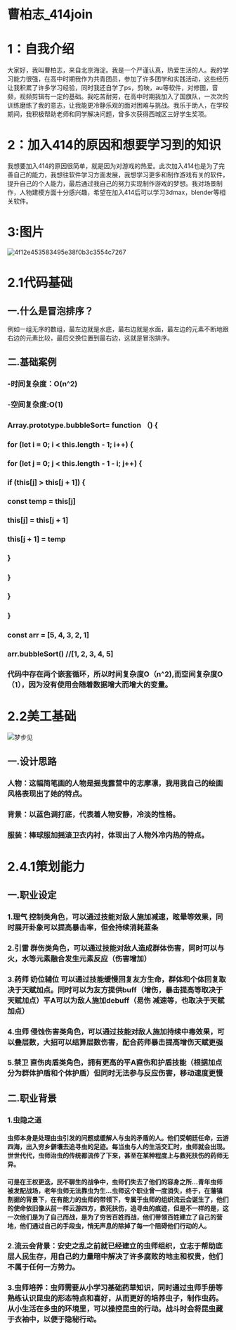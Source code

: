 # 曹柏志_414join
# 1：自我介绍
大家好，我叫曹柏志，来自北京海淀。我是一个严谨认真，热爱生活的人。我的学习能力很强，在高中时期我作为共青团员，参加了许多团学和实践活动，这些经历让我积累了许多学习经验，同时我还自学了ps，剪映，au等软件，对修图，音频，视频剪辑有一定的基础。我吃苦耐劳，在高中时期我加入了国旗队，一次次的训练磨练了我的意志，让我能更冷静乐观的面对困难与挑战。我乐于助人，在学校期间，我积极帮助老师和同学解决问题，曾多次获得西城区三好学生奖项。
# 2：加入414的原因和想要学习到的知识
我想要加入414的原因很简单，就是因为对游戏的热爱。此次加入414也是为了完善自己的能力，我想往软件学习方面发展，我想学习更多和制作游戏有关的软件，提升自己的个人能力，最后通过我自己的努力实现制作游戏的梦想。我对场景制作，人物建模方面十分感兴趣，希望在加入414后可以学习3dmax，blender等相关软件。
# 3:图片
![4f12e453583495e38f0b3c3554c7267](https://github.com/Yozorawo/CaoBaiZhi_414join/assets/146621057/746475ea-ec28-44f0-a971-e6d4adf603ce)
# 2.1代码基础
## 一.什么是冒泡排序？
例如一组无序的数组，最左边就是水底，最右边就是水面，最左边的元素不断地跟右边的元素比较，最后交换位置到最右边，这就是冒泡排序。
## 二.基础案例
### -时间复杂度：O(n^2)
### -空间复杂度:O(1)
### Array.prototype.bubbleSort= function （) {
###       for (let i = 0; i < this.length - 1; i++) {               
###           for (let j = 0; j < this.length - 1 - i; j++) {           
###              if (this[j] > this[j + 1]) {
###                const temp = this[j]
###                this[j] = this[j + 1]
###                this[j + 1] = temp
###              }
###         ｝
###     }
### ｝
### const arr = [5, 4, 3, 2, 1]

### arr.bubbleSort() //[1, 2, 3, 4, 5]
### 代码中存在两个嵌套循环，所以时间复杂度O（n^2),而空间复杂度O（1），因为没有使用会随着数据增大而增大的变量。


# 2.2美工基础
![梦步见](https://github.com/Yozorawo/CaoBaiZhi_414join/assets/146621057/6ba480d5-6594-42b1-a0e1-cc7356d68d40)
## 一.设计思路
### 人物：这幅简笔画的人物是摇曳露营中的志摩凛，我用我自己的绘画风格表现出了她的特点。
### 背景：以蓝色调打底，代表着人物安静，冷淡的性格。
### 服装：棒球服加摇滚卫衣内衬，体现出了人物外冷内热的特点。

# 2.4.1策划能力
## 一.职业设定
### 1.理气 控制类角色，可以通过技能对敌人施加减速，眩晕等效果，同时展开卦象可以提高暴击率，但会持续消耗蓝条
### 2.引雷 群伤类角色，可以通过技能对敌人造成群体伤害，同时可以与火，水等元素融合发生元素反应（伤害增加）
### 3.药师 奶位辅位 可以通过技能缓慢回复友方生命，群体和个体回复取决于天赋加点。同时可以为友方提供buff（增伤，暴击提高等取决于天赋加点）平A可以为敌人施加debuff（易伤 减速等，也取决于天赋加点）
### 4.虫师 侵蚀伤害类角色，可以通过技能对敌人施加持续中毒效果，可以叠层数，大招可以结算层数伤害，配合药师暴击提高增伤天赋更强
### 5.禁卫 直伤肉盾类角色，拥有更高的平A直伤和护盾技能（根据加点分为群体护盾和个体护盾）但同时无法参与反应伤害，移动速度更慢
## 二.职业背景
### 1.虫隐之道
#### 虫师本身是处理由虫引发的问题或缓解人与虫的矛盾的人。他们受朝廷任命，云游四海，出入穷乡僻壤去追寻虫的足迹。每当虫与人的生活交汇时，虫师就会出现。世世代代，虫师治虫的传统都流传了下来，甚至在某种程度上与救死扶伤的药师无异。
#### 可是在王权更迭，民不聊生的战争中，虫师们失去了他们的容身之所…青年虫师被发配战场，老年虫师无法靠虫为生…虫师这个职业曾一度消失，终于，在藩镇割据的背景下，在有能力的虫师的带领下，专属于虫师的组织流云会诞生了，他们的使命依旧像从前一样云游四方，救死扶伤，追寻虫的痕迹，但是不一样的是，这一次他们是为了自己而战，是为了穷苦百姓而战，他们带领百姓建立了自己的营地，他们通过自己的手段虫，悄无声息的除掉了每一个阻碍他们行动的人。
### 2.流云会背景：安史之乱之前就已经建立的虫师组织，立志于帮助底层人民生存，用自己的力量暗中解决了许多腐败的地主和权贵，他们不属于任何一方势力。
### 3.虫师培养：虫师需要从小学习基础药草知识，同时通过虫师手册等熟练认识昆虫的形态特点和喜好，从而更好的培养虫子，制作虫药。从小生活在多虫的环境里，可以操控昆虫的行动。战斗时会将昆虫藏于衣袖中，以便于隐秘行动。







